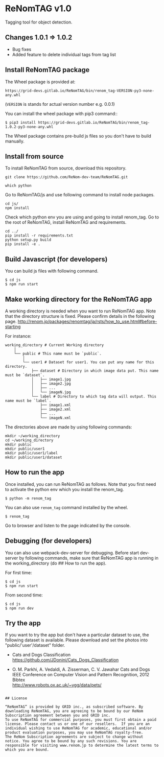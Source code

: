 # ReNomTAG v1.0

Tagging tool for object detection.

## Changes 1.0.1 => 1.0.2
- Bug fixes
- Added feature to delete individual tags from tag list

## Install ReNomTAG package

The Wheel package is provided at:

    https://grid-devs.gitlab.io/ReNomTAG/bin/renom_tag-VERSION-py3-none-any.whl

(`VERSION` is stands for actual version number e.g. 0.0.1)

You can install the wheel package with pip3 command::

```
$ pip3 install https://grid-devs.gitlab.io/ReNomTAG/bin/renom_tag-1.0.2-py3-none-any.whl
```

The Wheel package contains pre-build js files so you don't have to build manually.


## Install from source
To install ReNomTAG from source, download this repository.
```
git clone https://github.com/ReNom-dev-team/ReNomTAG.git 
```


```
which python
```

Go to ReNomTAG/js and use following command to install node packages.
```
cd js/
npm install
```

Check which python env you are using and going to install renom_tag.
Go to the root of ReNomTAG, install ReNomTAG and requirements.
```
cd ../
pip install -r requirements.txt
python setup.py build
pip install -e .
```


## Build Javascript (for developers)

You can build js files with following command.

```
$ cd js
$ npm run start
```

## Make working directory for the ReNomTAG app
A working directory is needed when you want to run ReNomTAG app.
Note that the directory structure is fixed. Please confirm details in the following page.
http://renom.jp/packages/renomtag/ja/rsts/how_to_use.html#before-starting

For instance:
 ```
 working_directory # Current Working directory
     │  
     └── public # This name must be `public`.
         │  
         └── user1 # Dataset for user1. You can put any name for this directory.
             ├── dataset # Directory in which image data put. This name must be `dataset`.
             │   ├── image1.jpg
             │   ├── image2.jpg
             │   ├── ...
             │   └── imageN.jpg
             └── label # Directory to which tag data will output. This name must be `label`.
                 ├── image1.xml
                 ├── image2.xml
                 ├── ...
                 └── imageN.xml
 ```

The directories above are made by using following commands:
 ```
mkdir ~/working_directory
cd ~/working_directory
mkdir public
mkdir public/user1
mkdir public/user1/label
mkdir public/user1/dataset
 ```


## How to run the app

Once installed, you can run ReNomTAG as follows.
Note that you first need to activate the python env which you install the renom_tag.

```
$ python -m renom_tag
```

You can also use `renom_tag` command installed by the wheel.

```
$ renom_tag
```
Go to browser and listen to the page indicated by the console.


## Debugging (for developers)
You can also use webpack-dev-server for debugging.
Before start dev-server by following commands,
make sure that ReNomTAG app is running in the working_directory (do ## How to run the app).

For first time:
```
$ cd js
$ npm run start
```
From second time:
```
$ cd js
$ npm run dev
```

## Try the app

If you want to try the app but don't have a particular dataset to use, the following dataset is available. Please download and set the photos into "public/'user'/dataset" folder.

- Cats and Dogs Classification  
https://github.com/JDonini/Cats_Dogs_Classification

- O. M. Parkhi, A. Vedaldi, A. Zisserman, C. V. Jawahar
Cats and Dogs  
IEEE Conference on Computer Vision and Pattern Recognition, 2012
Bibtex  
http://www.robots.ox.ac.uk/~vgg/data/pets/

```

## License

“ReNomTAG” is provided by GRID inc., as subscribed software. By downloading ReNomTAG, you are agreeing to be bound by our ReNom Subscription agreement between you and GRID inc.
To use ReNomTAG for commercial purposes, you must first obtain a paid license. Please contact us or one of our resellers.  If you are an individual wishing to use ReNomTAG for academic, educational and/or product evaluation purposes, you may use ReNomTAG royalty-free.
The ReNom Subscription agreements are subject to change without notice. You agree to be bound by any such revisions. You are responsible for visiting www.renom.jp to determine the latest terms to which you are bound.

